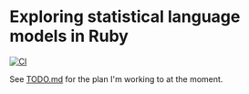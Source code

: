 # Exploring statistical language models in Ruby

[![CI](https://github.com/Bodacious/RubyLLM/actions/workflows/ci.yml/badge.svg)](https://github.com/Bodacious/RubyLLM/actions/workflows/ci.yml)

See [TODO.md](./TODO.md) for the plan I'm working to at the moment.
